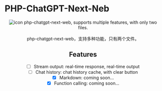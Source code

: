 # PHP-ChatGPT-Next-Neb
<div align="center">
<img src="./nextweb.jpg" alt="icon"/>
php-chatgpt-next-web, supports multiple features, with only two files.<br><br>
php-chatgpt-next-web，支持多种功能，只有两个文件。

## Features
- [ ] Stream output: real-time response, real-time output
- [ ] Chat history: chat history cache, with clear button
- [x] Markdown: coming soon…
- [x] Function calling: coming soon…
